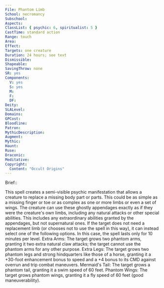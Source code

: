 ```yaml
---
File: Phantom Limb
School: necromancy
Subschool: 
Aspects: 
ClassList: { psychic: 6, spiritualist: 5 }
CastTime: standard action
Range: touch
Area: 
Effect: 
Targets: one creature
Duration: 24 hours; see text
Dismissible: 
Shapeable: 
SavingThrow: none
SR: yes
Components:
  V: yes
  S: yes
  M: 
  F: 
  DF: 
Deity: 
SLALevel: 
Domains: 
GPCost: 
Bloodline: 
Patron: 
MythicDescription: 
Augment: 
Mythic: 
Haunt: 
Ruse: 
Draconic: 
Meditative: 
Copyright:
  Content: "Occult Origins"
---
```

Brief:: 

This spell creates a semi-visible psychic manifestation that allows a creature to replace a missing body part or parts. This could be as simple as a missing finger or toe or as complex as one or more limbs or even a set of wings. The creature can use these ghostly appendages exactly as if they were the creature's own limbs, including any natural attacks or other special abilities. This includes any extraordinary abilities granted by the appendages, but not supernatural ones.  If the target does not need a replacement limb (or chooses not to use the spell in this way), it can instead select one of the following options. In this case, the spell lasts only for 10 minutes per level.  Extra Arms: The target grows two phantom arms, granting it two extra natural claw attacks; the target cannot use the phantom arms for any other purpose.  Extra Legs: The target grows two phantom legs and strong hindquarters like those of a horse, granting it a +30-foot enhancement bonus to speed and a +4 bonus to its CMD against overrun and trip combat maneuvers.  Mermaid's Tail: The target grows a phantom tail, granting it a swim speed of 60 feet.  Phantom Wings: The target grows phantom wings, granting it a fly speed of 60 feet (good maneuverability).
